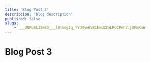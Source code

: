 ```yaml
---
title: 'Blog Post 3'
description: 'blog description'
published: false
slugs:
    - ___UNPUBLISHED___l0tmng2q_YYd4yv6VB1hmUZUoLRGCPeh7ijUFmKnW
---
```


# Blog Post 3
